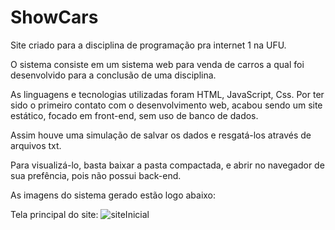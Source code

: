 # ShowCars
 Site criado para a disciplina de programação pra internet 1 na UFU.

 O sistema consiste em um sistema web para venda de carros a qual foi desenvolvido para a conclusão de uma disciplina.

 As linguagens e tecnologias utilizadas foram HTML, JavaScript, Css. Por ter sido o primeiro contato com o desenvolvimento web, acabou sendo um site estático, focado em front-end, sem uso de banco de dados.

 Assim houve uma simulação de salvar os dados e resgatá-los através de arquivos txt.

Para visualizá-lo, basta baixar a pasta compactada, e abrir no navegador de sua prefência, pois não possui back-end.

As imagens do sistema gerado estão logo abaixo:

Tela principal do site:
![siteInicial](https://user-images.githubusercontent.com/82735616/193150731-2ebbefe7-3058-4f6f-8fee-4d0dff1c2dbf.png)



